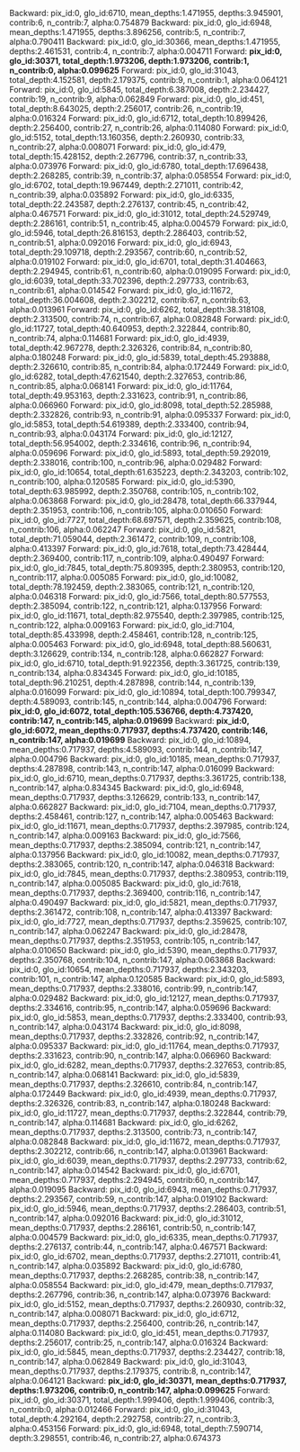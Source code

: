 Backward:
pix_id:0, glo_id:6710, mean_depths:1.471955, depths:3.945901, contrib:6, n_contrib:7, alpha:0.754879 
Backward:
pix_id:0, glo_id:6948, mean_depths:1.471955, depths:3.896256, contrib:5, n_contrib:7, alpha:0.790411 
Backward:
pix_id:0, glo_id:30366, mean_depths:1.471955, depths:2.461531, contrib:4, n_contrib:7, alpha:0.004711 
Forward:
**pix_id:0, glo_id:30371, total_depth:1.973206, depth:1.973206, contrib:1, n_contrib:0, alpha:0.099625** 
Forward:
pix_id:0, glo_id:31043, total_depth:4.152581, depth:2.179375, contrib:9, n_contrib:1, alpha:0.064121 
Forward:
pix_id:0, glo_id:5845, total_depth:6.387008, depth:2.234427, contrib:19, n_contrib:9, alpha:0.062849 
Forward:
pix_id:0, glo_id:451, total_depth:8.643025, depth:2.256017, contrib:26, n_contrib:19, alpha:0.016324 
Forward:
pix_id:0, glo_id:6712, total_depth:10.899426, depth:2.256400, contrib:27, n_contrib:26, alpha:0.114080 
Forward:
pix_id:0, glo_id:5152, total_depth:13.160356, depth:2.260930, contrib:33, n_contrib:27, alpha:0.008071 
Forward:
pix_id:0, glo_id:479, total_depth:15.428152, depth:2.267796, contrib:37, n_contrib:33, alpha:0.073976 
Forward:
pix_id:0, glo_id:6780, total_depth:17.696438, depth:2.268285, contrib:39, n_contrib:37, alpha:0.058554 
Forward:
pix_id:0, glo_id:6702, total_depth:19.967449, depth:2.271011, contrib:42, n_contrib:39, alpha:0.035892 
Forward:
pix_id:0, glo_id:6335, total_depth:22.243587, depth:2.276137, contrib:45, n_contrib:42, alpha:0.467571 
Forward:
pix_id:0, glo_id:31012, total_depth:24.529749, depth:2.286161, contrib:51, n_contrib:45, alpha:0.004579 
Forward:
pix_id:0, glo_id:5946, total_depth:26.816153, depth:2.286403, contrib:52, n_contrib:51, alpha:0.092016 
Forward:
pix_id:0, glo_id:6943, total_depth:29.109718, depth:2.293567, contrib:60, n_contrib:52, alpha:0.019102 
Forward:
pix_id:0, glo_id:6701, total_depth:31.404663, depth:2.294945, contrib:61, n_contrib:60, alpha:0.019095 
Forward:
pix_id:0, glo_id:6039, total_depth:33.702396, depth:2.297733, contrib:63, n_contrib:61, alpha:0.014542 
Forward:
pix_id:0, glo_id:11672, total_depth:36.004608, depth:2.302212, contrib:67, n_contrib:63, alpha:0.013961 
Forward:
pix_id:0, glo_id:6262, total_depth:38.318108, depth:2.313500, contrib:74, n_contrib:67, alpha:0.082848 
Forward:
pix_id:0, glo_id:11727, total_depth:40.640953, depth:2.322844, contrib:80, n_contrib:74, alpha:0.114681 
Forward:
pix_id:0, glo_id:4939, total_depth:42.967278, depth:2.326326, contrib:84, n_contrib:80, alpha:0.180248 
Forward:
pix_id:0, glo_id:5839, total_depth:45.293888, depth:2.326610, contrib:85, n_contrib:84, alpha:0.172449 
Forward:
pix_id:0, glo_id:6282, total_depth:47.621540, depth:2.327653, contrib:86, n_contrib:85, alpha:0.068141 
Forward:
pix_id:0, glo_id:11764, total_depth:49.953163, depth:2.331623, contrib:91, n_contrib:86, alpha:0.066960 
Forward:
pix_id:0, glo_id:8098, total_depth:52.285988, depth:2.332826, contrib:93, n_contrib:91, alpha:0.095337 
Forward:
pix_id:0, glo_id:5853, total_depth:54.619389, depth:2.333400, contrib:94, n_contrib:93, alpha:0.043174 
Forward:
pix_id:0, glo_id:12127, total_depth:56.954002, depth:2.334616, contrib:96, n_contrib:94, alpha:0.059696 
Forward:
pix_id:0, glo_id:5893, total_depth:59.292019, depth:2.338016, contrib:100, n_contrib:96, alpha:0.029482 
Forward:
pix_id:0, glo_id:10654, total_depth:61.635223, depth:2.343203, contrib:102, n_contrib:100, alpha:0.120585 
Forward:
pix_id:0, glo_id:5390, total_depth:63.985992, depth:2.350768, contrib:105, n_contrib:102, alpha:0.063868 
Forward:
pix_id:0, glo_id:28478, total_depth:66.337944, depth:2.351953, contrib:106, n_contrib:105, alpha:0.010650 
Forward:
pix_id:0, glo_id:7727, total_depth:68.697571, depth:2.359625, contrib:108, n_contrib:106, alpha:0.062247 
Forward:
pix_id:0, glo_id:5821, total_depth:71.059044, depth:2.361472, contrib:109, n_contrib:108, alpha:0.413397 
Forward:
pix_id:0, glo_id:7618, total_depth:73.428444, depth:2.369400, contrib:117, n_contrib:109, alpha:0.490497 
Forward:
pix_id:0, glo_id:7845, total_depth:75.809395, depth:2.380953, contrib:120, n_contrib:117, alpha:0.005085 
Forward:
pix_id:0, glo_id:10082, total_depth:78.192459, depth:2.383065, contrib:121, n_contrib:120, alpha:0.046318 
Forward:
pix_id:0, glo_id:7566, total_depth:80.577553, depth:2.385094, contrib:122, n_contrib:121, alpha:0.137956 
Forward:
pix_id:0, glo_id:11671, total_depth:82.975540, depth:2.397985, contrib:125, n_contrib:122, alpha:0.009163 
Forward:
pix_id:0, glo_id:7104, total_depth:85.433998, depth:2.458461, contrib:128, n_contrib:125, alpha:0.005463 
Forward:
pix_id:0, glo_id:6948, total_depth:88.560631, depth:3.126629, contrib:134, n_contrib:128, alpha:0.662827 
Forward:
pix_id:0, glo_id:6710, total_depth:91.922356, depth:3.361725, contrib:139, n_contrib:134, alpha:0.834345 
Forward:
pix_id:0, glo_id:10185, total_depth:96.210251, depth:4.287898, contrib:144, n_contrib:139, alpha:0.016099 
Forward:
pix_id:0, glo_id:10894, total_depth:100.799347, depth:4.589093, contrib:145, n_contrib:144, alpha:0.004796 
Forward:
**pix_id:0, glo_id:6072, total_depth:105.536766, depth:4.737420, contrib:147, n_contrib:145, alpha:0.019699** 
Backward:
**pix_id:0, glo_id:6072, mean_depths:0.717937, depths:4.737420, contrib:146, n_contrib:147, alpha:0.019699** 
Backward:
pix_id:0, glo_id:10894, mean_depths:0.717937, depths:4.589093, contrib:144, n_contrib:147, alpha:0.004796 
Backward:
pix_id:0, glo_id:10185, mean_depths:0.717937, depths:4.287898, contrib:143, n_contrib:147, alpha:0.016099 
Backward:
pix_id:0, glo_id:6710, mean_depths:0.717937, depths:3.361725, contrib:138, n_contrib:147, alpha:0.834345 
Backward:
pix_id:0, glo_id:6948, mean_depths:0.717937, depths:3.126629, contrib:133, n_contrib:147, alpha:0.662827 
Backward:
pix_id:0, glo_id:7104, mean_depths:0.717937, depths:2.458461, contrib:127, n_contrib:147, alpha:0.005463 
Backward:
pix_id:0, glo_id:11671, mean_depths:0.717937, depths:2.397985, contrib:124, n_contrib:147, alpha:0.009163 
Backward:
pix_id:0, glo_id:7566, mean_depths:0.717937, depths:2.385094, contrib:121, n_contrib:147, alpha:0.137956 
Backward:
pix_id:0, glo_id:10082, mean_depths:0.717937, depths:2.383065, contrib:120, n_contrib:147, alpha:0.046318 
Backward:
pix_id:0, glo_id:7845, mean_depths:0.717937, depths:2.380953, contrib:119, n_contrib:147, alpha:0.005085 
Backward:
pix_id:0, glo_id:7618, mean_depths:0.717937, depths:2.369400, contrib:116, n_contrib:147, alpha:0.490497 
Backward:
pix_id:0, glo_id:5821, mean_depths:0.717937, depths:2.361472, contrib:108, n_contrib:147, alpha:0.413397 
Backward:
pix_id:0, glo_id:7727, mean_depths:0.717937, depths:2.359625, contrib:107, n_contrib:147, alpha:0.062247 
Backward:
pix_id:0, glo_id:28478, mean_depths:0.717937, depths:2.351953, contrib:105, n_contrib:147, alpha:0.010650 
Backward:
pix_id:0, glo_id:5390, mean_depths:0.717937, depths:2.350768, contrib:104, n_contrib:147, alpha:0.063868 
Backward:
pix_id:0, glo_id:10654, mean_depths:0.717937, depths:2.343203, contrib:101, n_contrib:147, alpha:0.120585 
Backward:
pix_id:0, glo_id:5893, mean_depths:0.717937, depths:2.338016, contrib:99, n_contrib:147, alpha:0.029482 
Backward:
pix_id:0, glo_id:12127, mean_depths:0.717937, depths:2.334616, contrib:95, n_contrib:147, alpha:0.059696 
Backward:
pix_id:0, glo_id:5853, mean_depths:0.717937, depths:2.333400, contrib:93, n_contrib:147, alpha:0.043174 
Backward:
pix_id:0, glo_id:8098, mean_depths:0.717937, depths:2.332826, contrib:92, n_contrib:147, alpha:0.095337 
Backward:
pix_id:0, glo_id:11764, mean_depths:0.717937, depths:2.331623, contrib:90, n_contrib:147, alpha:0.066960 
Backward:
pix_id:0, glo_id:6282, mean_depths:0.717937, depths:2.327653, contrib:85, n_contrib:147, alpha:0.068141 
Backward:
pix_id:0, glo_id:5839, mean_depths:0.717937, depths:2.326610, contrib:84, n_contrib:147, alpha:0.172449 
Backward:
pix_id:0, glo_id:4939, mean_depths:0.717937, depths:2.326326, contrib:83, n_contrib:147, alpha:0.180248 
Backward:
pix_id:0, glo_id:11727, mean_depths:0.717937, depths:2.322844, contrib:79, n_contrib:147, alpha:0.114681 
Backward:
pix_id:0, glo_id:6262, mean_depths:0.717937, depths:2.313500, contrib:73, n_contrib:147, alpha:0.082848 
Backward:
pix_id:0, glo_id:11672, mean_depths:0.717937, depths:2.302212, contrib:66, n_contrib:147, alpha:0.013961 
Backward:
pix_id:0, glo_id:6039, mean_depths:0.717937, depths:2.297733, contrib:62, n_contrib:147, alpha:0.014542 
Backward:
pix_id:0, glo_id:6701, mean_depths:0.717937, depths:2.294945, contrib:60, n_contrib:147, alpha:0.019095 
Backward:
pix_id:0, glo_id:6943, mean_depths:0.717937, depths:2.293567, contrib:59, n_contrib:147, alpha:0.019102 
Backward:
pix_id:0, glo_id:5946, mean_depths:0.717937, depths:2.286403, contrib:51, n_contrib:147, alpha:0.092016 
Backward:
pix_id:0, glo_id:31012, mean_depths:0.717937, depths:2.286161, contrib:50, n_contrib:147, alpha:0.004579 
Backward:
pix_id:0, glo_id:6335, mean_depths:0.717937, depths:2.276137, contrib:44, n_contrib:147, alpha:0.467571 
Backward:
pix_id:0, glo_id:6702, mean_depths:0.717937, depths:2.271011, contrib:41, n_contrib:147, alpha:0.035892 
Backward:
pix_id:0, glo_id:6780, mean_depths:0.717937, depths:2.268285, contrib:38, n_contrib:147, alpha:0.058554 
Backward:
pix_id:0, glo_id:479, mean_depths:0.717937, depths:2.267796, contrib:36, n_contrib:147, alpha:0.073976 
Backward:
pix_id:0, glo_id:5152, mean_depths:0.717937, depths:2.260930, contrib:32, n_contrib:147, alpha:0.008071 
Backward:
pix_id:0, glo_id:6712, mean_depths:0.717937, depths:2.256400, contrib:26, n_contrib:147, alpha:0.114080 
Backward:
pix_id:0, glo_id:451, mean_depths:0.717937, depths:2.256017, contrib:25, n_contrib:147, alpha:0.016324 
Backward:
pix_id:0, glo_id:5845, mean_depths:0.717937, depths:2.234427, contrib:18, n_contrib:147, alpha:0.062849 
Backward:
pix_id:0, glo_id:31043, mean_depths:0.717937, depths:2.179375, contrib:8, n_contrib:147, alpha:0.064121 
Backward:
**pix_id:0, glo_id:30371, mean_depths:0.717937, depths:1.973206, contrib:0, n_contrib:147, alpha:0.099625**
Forward:
pix_id:0, glo_id:30371, total_depth:1.999406, depth:1.999406, contrib:3, n_contrib:0, alpha:0.012466
Forward:
pix_id:0, glo_id:31043, total_depth:4.292164, depth:2.292758, contrib:27, n_contrib:3, alpha:0.453156 
Forward:
pix_id:0, glo_id:6948, total_depth:7.590714, depth:3.298551, contrib:46, n_contrib:27, alpha:0.674373 